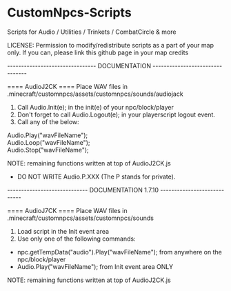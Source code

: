# CustomNpcs-Scripts
Scripts for Audio / Utilities / Trinkets / CombatCircle &amp; more

LICENSE: Permission to modify/redistribute scripts as a part of your map only.
If you can, please link this github page in your map credits

-------------------------------- DOCUMENTATION --------------------------------

==== AudioJ2CK ====
Place WAV files in .minecraft/customnpcs/assets/customnpcs/sounds/audiojack

1. Call Audio.Init(e); in the init(e) of your npc/block/player  
2. Don't forget to call Audio.Logout(e); in your playerscript logout event.  
3. Call any of the below:  

Audio.Play("wavFileName");  
Audio.Loop("wavFileName");  
Audio.Stop("wavFileName");  

NOTE: remaining functions written at top of AudioJ2CK.js 

* DO NOT WRITE Audio.P.XXX (The P stands for private).




----------------------------- DOCUMENTATION 1.7.10 ----------------------------

==== AudioJ7CK ====
Place WAV files in .minecraft/customnpcs/assets/customnpcs/sounds

1. Load script in the Init event area  
2. Use only one of the following commands:  
 * npc.getTempData("audio").Play("wavFileName"); from anywhere on the npc/block/player  
 * Audio.Play("wavFileName"); from Init event area ONLY  
 
NOTE: remaining functions written at top of AudioJ2CK.js 

